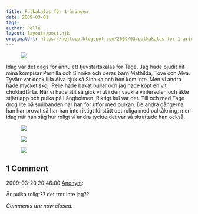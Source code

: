 ```yaml
---
title: Pulkakalas för 1-åringen
date: 2009-03-01
tags: 	
author: Pelle
layout: layouts/post.njk
originalUrl: https://nejtupp.blogspot.com/2009/03/pulkakalas-for-1-aringen.html
---
```


<figure>
	<img src="../../../img/2009/03/_MG_1336_1024pix.jpg">
</figure>

Idag var det dags för ännu ett tjuvstartskalas för Tage. Jag hade bjudit hit mina kompisar Pernilla och Sinnika och deras barn Mathilda, Tove och Alva. Tyvärr var dock lilla Alva sjuk så Sinnika och hon kom inte. Men vi andra hade mycket skoj. Pelle hade bakat bullar och jag hade köpt en vit chokladtårta. När vi hade ätit så gick vi ut i den vackra vintersolen och åkte stjärtlapp och pulka på Långholmen. Riktigt kul var det. Till och med Tage drog lite på smilbanden när han for utför med pulkan. De andra gångerna han har provat så har han inte riktigt förstått det roliga med pulkåkning, men idag när han såg hur roligt vi andra tyckte det var så skrattade han också.

<figure>
	<img src="../../../img/2009/03/_MG_1417_1024pix.jpg">
</figure>

<figure>
	<img src="../../../img/2009/03/_MG_1384_1024pix.jpg">
</figure>

<figure>
	<img src="../../../img/2009/03/_MG_1394_1024pix.jpg">
</figure>

<div class="comments">
	<div class="comments-header"><h2>1 Comment</h2></div>
	<div class="comments-body">
			<div class="comment" id="comment-4521636386332355104">
				<p class="comment-header">
					<date datetime="2009-03-20T20:46:00.000+01:00">2009-03-20 20:46:00</date> 
					<a href="undefined" rel="nofollow">Anonym</a>:
				</p>
				<div class="comment-content"><p>Är pulka roligt?? det tror inte jag??</p></div>
				<div class="comment-footer"></div>
			</div></div>
	<p class="comments-footer"><em>Comments are now closed.</em></p>
</div>